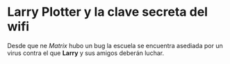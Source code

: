 # Larry Plotter y la clave secreta del wifi

Desde que ne *Matrix* hubo un bug la escuela se encuentra asediada por un virus
contra el que **Larry** y sus amigos deberán luchar.
